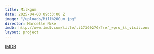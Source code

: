 ```yaml
---
title: Milkgum
date: 2025-04-03 09:53:00 Z
image: "/uploads/Milk%20Gum.jpg"
director: Marcelle Nuke
imdb: http://www.imdb.com/title/tt27369276/?ref_=pro_tt_visitcons
layout: project
---
```


[IMDB](http://www.imdb.com/title/tt27369276/?ref_=pro_tt_visitcons)